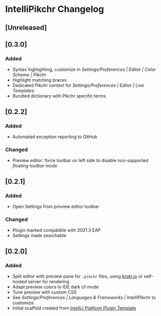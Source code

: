 <!-- Keep a Changelog guide -> https://keepachangelog.com -->

# IntelliPikchr Changelog

## [Unreleased]

## [0.3.0]
### Added
- Syntax highlighting, customize in _Settings/Preferences \| Editor \| Color Scheme \| Pikchr_
- Highlight matching braces
- Dedicated _Pikchr_ context for _Settings/Preferences \| Editor \| Live Templates_
- Bundled dictionary with Pikchr specific terms

## [0.2.2]
### Added
- Automated exception reporting to GitHub

### Changed
- Preview editor: force toolbar on left side to disable non-supported _floating toolbar_ mode

## [0.2.1]
### Added
- Open Settings from preview editor toolbar
       

### Changed
- Plugin marked compatible with 2021.3 EAP
- Settings made searchable

## [0.2.0]
### Added
- Split editor with preview pane for `.pikchr` files, using [kroki.io](https://kroki.io) or self-hosted server for rendering
- Adapt preview colors to IDE dark UI mode
- Tune preview with custom CSS
- See _Settings/Preferences \| Languages & Frameworks \| IntelliPikchr_ to customize
- Initial scaffold created from [IntelliJ Platform Plugin Template](https://github.com/JetBrains/intellij-platform-plugin-template)